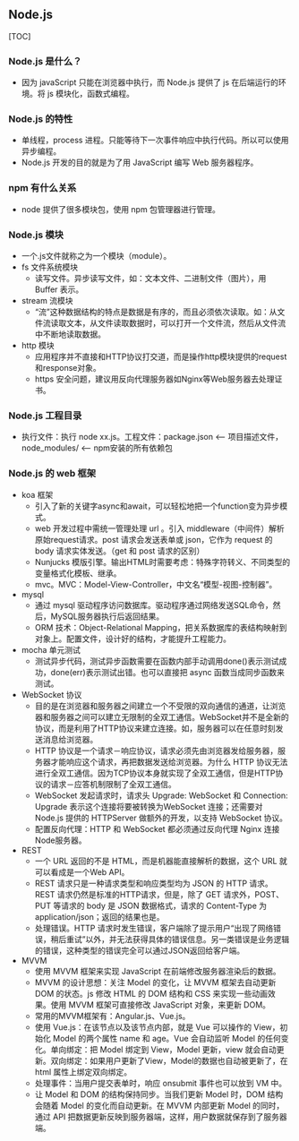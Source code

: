 ## Node.js
[TOC]
### Node.js 是什么？
- 因为 javaScript 只能在浏览器中执行，而 Node.js 提供了 js 在后端运行的环境。将 js 模块化，函数式编程。
### Node.js 的特性
- 单线程，process 进程。只能等待下一次事件响应中执行代码。所以可以使用异步编程。
- Node.js 开发的目的就是为了用 JavaScript 编写 Web 服务器程序。
### npm 有什么关系
- node 提供了很多模块包，使用 npm 包管理器进行管理。
### Node.js 模块
- 一个.js文件就称之为一个模块（module）。
- fs 文件系统模块
    - 读写文件。异步读写文件，如：文本文件、二进制文件（图片），用 Buffer 表示。
- stream 流模块
    - “流”这种数据结构的特点是数据是有序的，而且必须依次读取。如：从文件流读取文本，从文件读取数据时，可以打开一个文件流，然后从文件流中不断地读取数据。
- http 模块
    - 应用程序并不直接和HTTP协议打交道，而是操作http模块提供的request和response对象。
    - https 安全问题，建议用反向代理服务器如Nginx等Web服务器去处理证书。
### Node.js 工程目录
- 执行文件：执行 node xx.js。工程文件：package.json <-- 项目描述文件，node_modules/ <-- npm安装的所有依赖包
### Node.js 的 web 框架
- koa 框架
    - 引入了新的关键字async和await，可以轻松地把一个function变为异步模式。
    - web 开发过程中需统一管理处理 url 。引入 middleware（中间件）解析原始request请求。post 请求会发送表单或 json，它作为 request 的 body 请求实体发送。（get 和 post 请求的区别）
    - Nunjucks 模版引擎。输出HTML时需要考虑：特殊字符转义、不同类型的变量格式化模板、继承。
    - mvc。MVC：Model-View-Controller，中文名“模型-视图-控制器”。
- mysql
    - 通过 mysql 驱动程序访问数据库。驱动程序通过网络发送SQL命令，然后，MySQL服务器执行后返回结果。
    - ORM 技术：Object-Relational Mapping，把关系数据库的表结构映射到对象上。配置文件，设计好的结构，才能提升工程能力。
- mocha 单元测试
    - 测试异步代码，测试异步函数需要在函数内部手动调用done()表示测试成功，done(err)表示测试出错。也可以直接把 async 函数当成同步函数来测试。
- WebSocket 协议
    - 目的是在浏览器和服务器之间建立一个不受限的双向通信的通道，让浏览器和服务器之间可以建立无限制的全双工通信。WebSocket并不是全新的协议，而是利用了HTTP协议来建立连接。如，服务器可以在任意时刻发送消息给浏览器。
    - HTTP 协议是一个请求－响应协议，请求必须先由浏览器发给服务器，服务器才能响应这个请求，再把数据发送给浏览器。为什么 HTTP 协议无法进行全双工通信。因为TCP协议本身就实现了全双工通信，但是HTTP协议的请求－应答机制限制了全双工通信。
    - WebSocket 发起请求时，请求头 Upgrade: WebSocket 和 Connection: Upgrade 表示这个连接将要被转换为WebSocket 连接；还需要对 Node.js 提供的 HTTPServer 做额外的开发，以支持 WebSocket 协议。
    - 配置反向代理：HTTP 和 WebSocket 都必须通过反向代理 Nginx 连接Node服务器。
- REST
    - 一个 URL 返回的不是 HTML，而是机器能直接解析的数据，这个 URL 就可以看成是一个Web API。
    - REST 请求只是一种请求类型和响应类型均为 JSON 的 HTTP 请求。REST 请求仍然是标准的HTTP请求，但是，除了 GET 请求外，POST、PUT 等请求的 body 是 JSON 数据格式，请求的 Content-Type 为 application/json；返回的结果也是。
    - 处理错误。HTTP 请求时发生错误，客户端除了提示用户“出现了网络错误，稍后重试”以外，并无法获得具体的错误信息。另一类错误是业务逻辑的错误，这种类型的错误完全可以通过JSON返回给客户端。
- MVVM
    - 使用 MVVM 框架来实现 JavaScript 在前端修改服务器渲染后的数据。
    - MVVM 的设计思想：关注 Model 的变化，让 MVVM 框架去自动更新 DOM 的状态。js  修改 HTML 的 DOM 结构和 CSS 来实现一些动画效果。使用 MVVM 框架可直接修改 JavaScript 对象，来更新 DOM。
    - 常用的MVVM框架有：Angular.js、Vue.js。
    - 使用 Vue.js：在该节点以及该节点内部，就是 Vue 可以操作的 View，初始化 Model 的两个属性 name 和 age。Vue 会自动监听 Model 的任何变化。单向绑定：把 Model 绑定到 View，Model 更新，view 就会自动更新。双向绑定：如果用户更新了View，Model的数据也自动被更新了，在 html 属性上绑定双向绑定。
    - 处理事件：当用户提交表单时，响应 onsubmit 事件也可以放到 VM 中。
    - 让 Model 和 DOM 的结构保持同步。当我们更新 Model 时，DOM 结构会随着 Model 的变化而自动更新。在 MVVM 内部更新 Model 的同时，通过 API 把数据更新反映到服务器端，这样，用户数据就保存到了服务器端。
